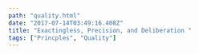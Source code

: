 ```yaml
---
path: "quality.html"
date: "2017-07-14T03:49:16.408Z"
title: "Exactingless, Precision, and Deliberation "
tags: ["Princples", "Quality"]
---
```


